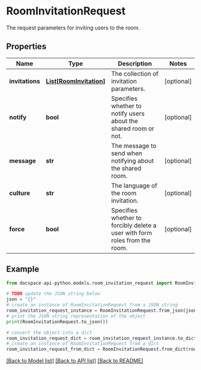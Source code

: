 # RoomInvitationRequest
The request parameters for inviting users to the room.

## Properties

Name | Type | Description | Notes
------------ | ------------- | ------------- | -------------
**invitations** | [**List[RoomInvitation]**](RoomInvitation.md) | The collection of invitation parameters. | [optional] 
**notify** | **bool** | Specifies whether to notify users about the shared room or not. | [optional] 
**message** | **str** | The message to send when notifying about the shared room. | [optional] 
**culture** | **str** | The language of the room invitation. | [optional] 
**force** | **bool** | Specifies whether to forcibly delete a user with form roles from the room. | [optional] 

## Example

```python
from docspace-api-python.models.room_invitation_request import RoomInvitationRequest

# TODO update the JSON string below
json = "{}"
# create an instance of RoomInvitationRequest from a JSON string
room_invitation_request_instance = RoomInvitationRequest.from_json(json)
# print the JSON string representation of the object
print(RoomInvitationRequest.to_json())

# convert the object into a dict
room_invitation_request_dict = room_invitation_request_instance.to_dict()
# create an instance of RoomInvitationRequest from a dict
room_invitation_request_from_dict = RoomInvitationRequest.from_dict(room_invitation_request_dict)
```
[[Back to Model list]](../README.md#documentation-for-models) [[Back to API list]](../README.md#documentation-for-api-endpoints) [[Back to README]](../README.md)


